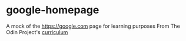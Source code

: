 # google-homepage
A mock of the https://google.com page for learning purposes
From The Odin Project's [curriculum](http://www.theodinproject.com/courses/web-development-101/lessons/html-css)
